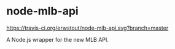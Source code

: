 # node-mlb-api
https://travis-ci.org/erwstout/node-mlb-api.svg?branch=master

A Node.js wrapper for the new MLB API.
